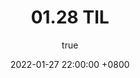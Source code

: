 ---
title: 01.28 TIL
author:
  name: SsankQ
date: 2022-01-27 22:00:00 +0800
categories: [TIL, 2022-01]
tags: [TIL]
render_with_liquid: false
---